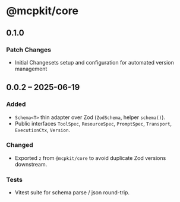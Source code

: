 # @mcpkit/core

## 0.1.0

### Patch Changes

- Initial Changesets setup and configuration for automated version management

## 0.0.2 – 2025-06-19
### Added
- `Schema<T>` thin adapter over Zod (`ZodSchema`, helper `schema()`).
- Public interfaces `ToolSpec`, `ResourceSpec`, `PromptSpec`, `Transport`, `ExecutionCtx`, `Version`.
### Changed
- Exported `z` from `@mcpkit/core` to avoid duplicate Zod versions downstream.
### Tests
- Vitest suite for schema parse / json round-trip.